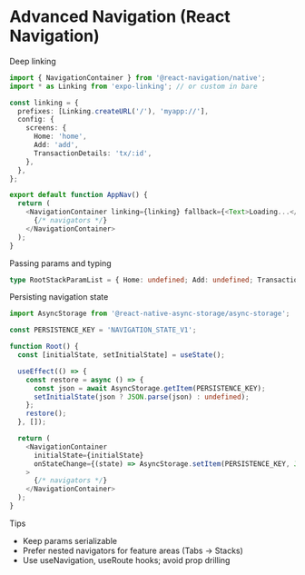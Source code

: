 # Advanced Navigation (React Navigation)

Deep linking
```ts
import { NavigationContainer } from '@react-navigation/native';
import * as Linking from 'expo-linking'; // or custom in bare

const linking = {
  prefixes: [Linking.createURL('/'), 'myapp://'],
  config: {
    screens: {
      Home: 'home',
      Add: 'add',
      TransactionDetails: 'tx/:id',
    },
  },
};

export default function AppNav() {
  return (
    <NavigationContainer linking={linking} fallback={<Text>Loading...</Text>}>
      {/* navigators */}
    </NavigationContainer>
  );
}
```

Passing params and typing
```ts
type RootStackParamList = { Home: undefined; Add: undefined; TransactionDetails: { id: string } };
```

Persisting navigation state
```ts
import AsyncStorage from '@react-native-async-storage/async-storage';

const PERSISTENCE_KEY = 'NAVIGATION_STATE_V1';

function Root() {
  const [initialState, setInitialState] = useState();

  useEffect(() => {
    const restore = async () => {
      const json = await AsyncStorage.getItem(PERSISTENCE_KEY);
      setInitialState(json ? JSON.parse(json) : undefined);
    };
    restore();
  }, []);

  return (
    <NavigationContainer
      initialState={initialState}
      onStateChange={(state) => AsyncStorage.setItem(PERSISTENCE_KEY, JSON.stringify(state))}
    >
      {/* navigators */}
    </NavigationContainer>
  );
}
```

Tips
- Keep params serializable
- Prefer nested navigators for feature areas (Tabs -> Stacks)
- Use useNavigation, useRoute hooks; avoid prop drilling
